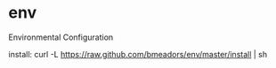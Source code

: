 # env
Environmental Configuration

install:
  curl -L https://raw.github.com/bmeadors/env/master/install | sh
